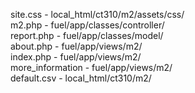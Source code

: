 site.css - local_html/ct310/m2/assets/css/  
m2.php - fuel/app/classes/controller/  
report.php - fuel/app/classes/model/  
about.php - fuel/app/views/m2/  
index.php - fuel/app/views/m2/  
more_information - fuel/app/views/m2/  
default.csv - local_html/ct310/m2/
